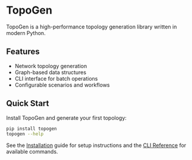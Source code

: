 # TopoGen

TopoGen is a high-performance topology generation library written in modern Python.

## Features

- Network topology generation
- Graph-based data structures
- CLI interface for batch operations
- Configurable scenarios and workflows

## Quick Start

Install TopoGen and generate your first topology:

```bash
pip install topogen
topogen --help
```

See the [Installation](getting-started/installation.md) guide for setup instructions and the [CLI Reference](reference/cli.md) for available commands.
